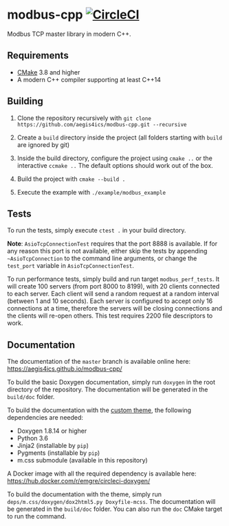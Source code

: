 # modbus-cpp [![CircleCI](https://circleci.com/gh/aegis4ics/modbus-cpp/tree/master.svg?style=svg&circle-token=e0a370a9fddf904b93ff2d29f54ed36371ef0eb3)](https://circleci.com/gh/aegis4ics/modbus-cpp/tree/master)

Modbus TCP master library in modern C++.

## Requirements
- [CMake](https://cmake.org/download/) 3.8 and higher
- A modern C++ compiler supporting at least C++14

## Building
1. Clone the repository recursively with `git clone
   https://github.com/aegis4ics/modbus-cpp.git --recursive`

2. Create a `build` directory inside the project (all folders starting with
   `build` are ignored by git)

3. Inside the build directory, configure the project using `cmake ..` or the
   interactive `ccmake ..` The default options should work out of the box.

4. Build the project with `cmake --build .`

5. Execute the example with `./example/modbus_example`

## Tests
To run the tests, simply execute `ctest .` in your build directory.

**Note**: `AsioTcpConnectionTest` requires that the port 8888 is available. If
for any reason this port is not available, either skip the tests by appending
`~AsioTcpConnection` to the command line arguments, or change the `test_port`
variable in `AsioTcpConnectionTest`.

To run performance tests, simply build and run target `modbus_perf_tests`. It
will create 100 servers (from port 8000 to 8199), with 20 clients connected to
each server. Each client will send a random request at a random interval
(between 1 and 10 seconds). Each server is configured to accept only 16
connections at a time, therefore the servers will be closing connections and the
clients will re-open others.  This test requires 2200 file descriptors to work.

## Documentation
The documentation of the `master` branch is available online here:
https://aegis4ics.github.io/modbus-cpp/

To build the basic Doxygen documentation, simply run `doxygen` in the root
directory of the repository. The documentation will be generated in the
`build/doc` folder.

To build the documentation with the [custom
theme](http://mcss.mosra.cz/doxygen/), the following dependencies are needed:
* Doxygen 1.8.14 or higher
* Python 3.6
* Jinja2 (installable by `pip`)
* Pygments (installable by `pip`)
* m.css submodule (available in this repository)

A Docker image with all the required dependency is available here:
https://hub.docker.com/r/emgre/circleci-doxygen/

To build the documentation with the theme, simply run
`deps/m.css/doxygen/dox2html5.py Doxyfile-mcss`. The documentation will be
generated in the `build/doc` folder. You can also run the `doc` CMake target to
run the command.
